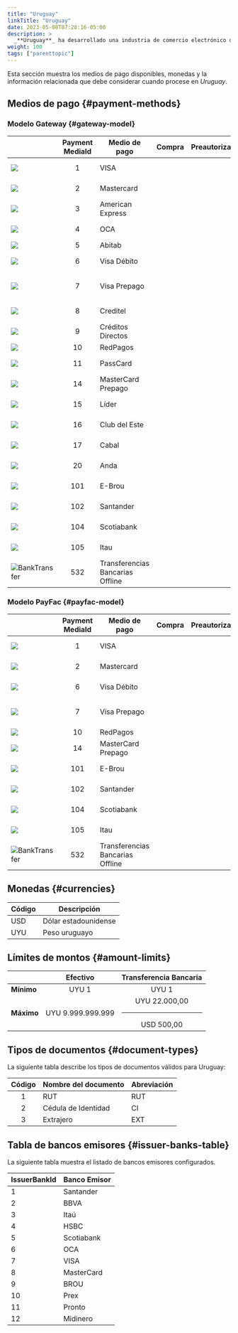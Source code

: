 ```yaml
---
title: "Uruguay"
linkTitle: "Uruguay"
date: 2023-05-08T07:28:16-05:00
description: >
  _**Uruguay**_ ha desarrollado una industria de comercio electrónico que ha ido ganando favorabilidad en los clientes de forma progresiva. Su favorable entorno regulatorio, el aumento del uso de teléfonos inteligentes y el aumento de la penetración de Internet han contribuido al boom del comercio electrónico en Uruguay.
weight: 100
tags: ["parenttopic"]
---
```


Esta sección muestra  los medios de pago disponibles, monedas y la información relacionada que debe considerar cuando procese en _Uruguay_.

## Medios de pago {#payment-methods}

### Modelo Gateway {#gateway-model}

| | Payment MediaId | Medio de pago | Compra | Preautorización | Reembolso total | Reembolso parcial | Tipo | Flujo |
|-----|:---:|---|:---:|:---:|:---:|:---:|-----|-----|
| <img src="https://s3.amazonaws.com/gateway.prod.bamboopayment.com/payment-method-logos/Visa_CreditCard.png" style="min-width: 40px;" /> | 1 | VISA | <img src="/assets/check_mark_64.png" width="15px"/> | <img src="/assets/check_mark_64.png" width="15px"/> | <img src="/assets/check_mark_64.png" width="15px"/> | <img src="/assets/check_mark_64.png" width="15px"/> | Tarjeta de crédito | API |
| <img src="https://s3.amazonaws.com/gateway.prod.bamboopayment.com/payment-method-logos/MasterCard_CreditCard.png" style="min-width: 40px;" /> | 2 | Mastercard |  <img src="/assets/check_mark_64.png" width="15px"/> | <img src="/assets/check_mark_64.png" width="15px"/> | <img src="/assets/check_mark_64.png" width="15px"/> | <img src="/assets/check_mark_64.png" width="15px"/> | Tarjeta de crédito | API |
| <img src="https://s3.amazonaws.com/gateway.prod.bamboopayment.com/payment-method-logos/AmericanExpress_CreditCard.png" style="min-width: 40px;" /> | 3 | American Express | <img src="/assets/check_mark_64.png" width="15px"/> | <img src="/assets/check_mark_64.png" width="15px"/> | <img src="/assets/check_mark_64.png" width="15px"/> | <img src="/assets/x_mark_64.png" width="15px"/> | Tarjeta de crédito | API |
| <img src="https://s3.amazonaws.com/gateway.prod.bamboopayment.com/payment-method-logos/Oca_CreditCard.png" style="min-width: 40px;" /> | 4 | OCA | <img src="/assets/check_mark_64.png" width="15px"/> | <img src="/assets/check_mark_64.png" width="15px"/> | <img src="/assets/check_mark_64.png" width="15px"/> | <img src="/assets/x_mark_64.png" width="15px"/> | Tarjeta de crédito | API |
| <img src="https://s3.amazonaws.com/gateway.prod.bamboopayment.com/payment-method-logos/Abitab_PhysicalNetwork.png" style="min-width: 40px;" /> | 5 | Abitab | <img src="/assets/check_mark_64.png" width="15px"/> | <img src="/assets/x_mark_64.png" width="15px"/> | <img src="/assets/x_mark_64.png" width="15px"/> | <img src="/assets/x_mark_64.png" width="15px"/> | Efectivo | API |
| <img src="https://s3.amazonaws.com/gateway.prod.bamboopayment.com/payment-method-logos/Visa_CreditCard.png" style="min-width: 40px;" /> | 6 | Visa Débito | <img src="/assets/check_mark_64.png" width="15px"/> | <img src="/assets/x_mark_64.png" width="15px"/> | <img src="/assets/check_mark_64.png" width="15px"/> | <img src="/assets/check_mark_64.png" width="15px"/> | Tarjeta Débito | API |
| <img src="https://s3.amazonaws.com/gateway.prod.bamboopayment.com/payment-method-logos/Visa_CreditCard.png" style="min-width: 40px;" /> | 7 | Visa Prepago | <img src="/assets/check_mark_64.png" width="15px"/> | <img src="/assets/check_mark_64.png" width="15px"/> | <img src="/assets/check_mark_64.png" width="15px"/> | <img src="/assets/check_mark_64.png" width="15px"/> | Tarjeta de crédito prepago | API |
| <img src="https://s3.amazonaws.com/gateway.prod.bamboopayment.com/payment-method-logos/Creditel_CreditCard.png" style="min-width: 40px;" /> | 8 | Creditel |  <img src="/assets/check_mark_64.png" width="15px"/> | <img src="/assets/x_mark_64.png" width="15px"/> | <img src="/assets/check_mark_64.png" width="15px"/> | <img src="/assets/x_mark_64.png" width="15px"/> | Tarjeta de crédito | API |
| <img src="https://s3.amazonaws.com/gateway.prod.bamboopayment.com/payment-method-logos/CreditosDirectos_CreditCard.png" style="min-width: 40px;" />| 9 | Créditos Directos | <img src="/assets/check_mark_64.png" width="15px"/> | <img src="/assets/x_mark_64.png" width="15px"/> | <img src="/assets/check_mark_64.png" width="15px"/> | <img src="/assets/x_mark_64.png" width="15px"/> | Tarjeta de crédito | API |
| <img src="https://s3.amazonaws.com/gateway.prod.bamboopayment.com/payment-method-logos/RedPagos_PhysicalNetwork.png" style="min-width: 40px;" /> | 10 | RedPagos |  <img src="/assets/check_mark_64.png" width="15px"/> | <img src="/assets/x_mark_64.png" width="15px"/> | <img src="/assets/x_mark_64.png" width="15px"/> | <img src="/assets/x_mark_64.png" width="15px"/> | Efectivo | API |
| <img src="https://s3.amazonaws.com/gateway.prod.bamboopayment.com/payment-method-logos/Passcard_CreditCard.png" style="min-width: 40px;" /> | 11 | PassCard |  <img src="/assets/check_mark_64.png" width="15px"/> | <img src="/assets/x_mark_64.png" width="15px"/> | <img src="/assets/check_mark_64.png" width="15px"/> | <img src="/assets/check_mark_64.png" width="15px"/> | Tarjeta de crédito | API |
| <img src="https://s3.amazonaws.com/gateway.prod.bamboopayment.com/payment-method-logos/MasterCard_CreditCard.png"  style="min-width: 40px;" /> | 14 | MasterCard <br>Prepago | <img src="/assets/check_mark_64.png" width="15px"/> | <img src="/assets/x_mark_64.png" width="15px"/> | <img src="/assets/check_mark_64.png" width="15px"/> | <img src="/assets/check_mark_64.png" width="15px"/> | Tarjeta de crédito | API |
| <img src="https://s3.amazonaws.com/gateway.prod.bamboopayment.com/payment-method-logos/Lider_CreditCard.png" style="min-width: 40px;" /> |  15 | Líder | <img src="/assets/check_mark_64.png" width="15px"/> | <img src="/assets/x_mark_64.png" width="15px"/> | <img src="/assets/check_mark_64.png" width="15px"/> | <img src="/assets/x_mark_64.png" width="15px"/> | Tarjeta de crédito | API |
| <img src="https://s3.amazonaws.com/gateway.prod.bamboopayment.com/payment-method-logos/ClubDelEste_CreditCard.png" style="min-width: 40px;" />  | 16 | Club del Este   | <img src="/assets/check_mark_64.png" width="15px"/> | <img src="/assets/x_mark_64.png" width="15px"/> | <img src="/assets/check_mark_64.png" width="15px"/> | <img src="/assets/x_mark_64.png" width="15px"/> | Tarjeta de crédito | API |
| <img src="https://s3.amazonaws.com/gateway.prod.bamboopayment.com/payment-method-logos/Cabal_CreditCard.png" style="min-width: 40px;" /> |  17 | Cabal | <img src="/assets/check_mark_64.png" width="15px"/> | <img src="/assets/x_mark_64.png" width="15px"/> | <img src="/assets/check_mark_64.png" width="15px"/> | <img src="/assets/x_mark_64.png" width="15px"/> | Tarjeta de crédito | API |
| <img src="https://s3.amazonaws.com/gateway.prod.bamboopayment.com/payment-method-logos/Anda_CreditCard.png" style="min-width: 40px;" /> | 20 | Anda | <img src="/assets/check_mark_64.png" width="15px"/> | <img src="/assets/x_mark_64.png" width="15px"/> | <img src="/assets/check_mark_64.png" width="15px"/> | <img src="/assets/check_mark_64.png" width="15px"/> | Tarjeta de crédito | API |
| <img src="https://s3.amazonaws.com/gateway.stage.bamboopayment.com/payment-method-logos/E-Brou_BankTransfer.png" style="min-width: 40px;" /> | 101 | E-Brou | <img src="/assets/check_mark_64.png" width="15px"/> | <img src="/assets/x_mark_64.png" width="15px"/> | <img src="/assets/x_mark_64.png" width="15px"/> | <img src="/assets/x_mark_64.png" width="15px"/> | Transferencia Bancaria | Redirect |
| <img src="https://s3.amazonaws.com/gateway.stage.bamboopayment.com/payment-method-logos/Santander_BankTransfer.png" style="min-width: 40px;" /> | 102 | Santander | <img src="/assets/check_mark_64.png" width="15px"/> | <img src="/assets/x_mark_64.png" width="15px"/> | <img src="/assets/x_mark_64.png" width="15px"/> | <img src="/assets/x_mark_64.png" width="15px"/> | Transferencia Bancaria | Redirect |
| <img src="https://s3.amazonaws.com/gateway.stage.bamboopayment.com/payment-method-logos/Scotiabank_BankTransfer.png" style="min-width: 40px;" /> | 104 | Scotiabank | <img src="/assets/check_mark_64.png" width="15px"/> | <img src="/assets/x_mark_64.png" width="15px"/> | <img src="/assets/x_mark_64.png" width="15px"/> | <img src="/assets/x_mark_64.png" width="15px"/> | Transferencia Bancaria | Redirect |
| <img src="https://s3.amazonaws.com/gateway.stage.bamboopayment.com/payment-method-logos/Itau_BankTransfer.png" style="min-width: 40px;" /> | 105 | Itau | <img src="/assets/check_mark_64.png" width="15px"/> | <img src="/assets/x_mark_64.png" width="15px"/> | <img src="/assets/x_mark_64.png" width="15px"/> | <img src="/assets/x_mark_64.png" width="15px"/> | Transferencia Bancaria | Redirect |
| <img src="https://s3.amazonaws.com/gateway.stage.bamboopayment.com/payment-method-logos/Infinia_BankTransfer.png" alt="BankTransfer" style="min-width: 40px;" />| 532 | Transferencias Bancarias Offline | <img src="/assets/check_mark_64.png" width="15px"/> | <img src="/assets/x_mark_64.png" width="15px"/> | <img src="/assets/x_mark_64.png" width="15px"/> | <img src="/assets/x_mark_64.png" width="15px"/> | Transferencia Bancaria | Redirect |

### Modelo PayFac {#payfac-model}

| | Payment MediaId | Medio de pago | Compra | Preautorización | Reembolso total | Reembolso parcial | Tipo | Flujo |
|-----|:---:|---|:---:|:---:|:---:|:---:|-----|-----|
| <img src="https://s3.amazonaws.com/gateway.prod.bamboopayment.com/payment-method-logos/Visa_CreditCard.png" style="min-width: 40px;" /> | 1 | VISA | <img src="/assets/check_mark_64.png" width="15px"/> | <img src="/assets/check_mark_64.png" width="15px"/> | <img src="/assets/check_mark_64.png" width="15px"/> | <img src="/assets/check_mark_64.png" width="15px"/> | Tarjeta de crédito | API |
| <img src="https://s3.amazonaws.com/gateway.prod.bamboopayment.com/payment-method-logos/MasterCard_CreditCard.png" style="min-width: 40px;" /> | 2 | Mastercard |  <img src="/assets/check_mark_64.png" width="15px"/> | <img src="/assets/check_mark_64.png" width="15px"/> | <img src="/assets/check_mark_64.png" width="15px"/> | <img src="/assets/check_mark_64.png" width="15px"/> | Tarjeta de crédito | API |
| <img src="https://s3.amazonaws.com/gateway.prod.bamboopayment.com/payment-method-logos/Visa_CreditCard.png" style="min-width: 40px;" /> | 6 | Visa Débito | <img src="/assets/check_mark_64.png" width="15px"/> | <img src="/assets/x_mark_64.png" width="15px"/> | <img src="/assets/check_mark_64.png" width="15px"/> | <img src="/assets/check_mark_64.png" width="15px"/> | Tarjeta Débito | API |
| <img src="https://s3.amazonaws.com/gateway.prod.bamboopayment.com/payment-method-logos/Visa_CreditCard.png" style="min-width: 40px;" /> | 7 | Visa Prepago | <img src="/assets/check_mark_64.png" width="15px"/> | <img src="/assets/check_mark_64.png" width="15px"/> | <img src="/assets/check_mark_64.png" width="15px"/> | <img src="/assets/check_mark_64.png" width="15px"/> | Tarjeta de crédito prepago | API |
| <img src="https://s3.amazonaws.com/gateway.prod.bamboopayment.com/payment-method-logos/RedPagos_PhysicalNetwork.png" style="min-width: 40px;" /> | 10 | RedPagos |  <img src="/assets/check_mark_64.png" width="15px"/> | <img src="/assets/x_mark_64.png" width="15px"/> | <img src="/assets/x_mark_64.png" width="15px"/> | <img src="/assets/x_mark_64.png" width="15px"/> | Efectivo | API |
| <img src="https://s3.amazonaws.com/gateway.prod.bamboopayment.com/payment-method-logos/MasterCard_CreditCard.png"  style="min-width: 40px;" /> | 14 | MasterCard <br>Prepago | <img src="/assets/check_mark_64.png" width="15px"/> | <img src="/assets/check_mark_64.png" width="15px"/> | <img src="/assets/check_mark_64.png" width="15px"/> | <img src="/assets/check_mark_64.png" width="15px"/> | Tarjeta de crédito | API |
| <img src="https://s3.amazonaws.com/gateway.stage.bamboopayment.com/payment-method-logos/E-Brou_BankTransfer.png" style="min-width: 40px;" /> | 101 | E-Brou | <img src="/assets/check_mark_64.png" width="15px"/> | <img src="/assets/x_mark_64.png" width="15px"/> | <img src="/assets/x_mark_64.png" width="15px"/> | <img src="/assets/x_mark_64.png" width="15px"/> | Transferencia Bancaria | Redirect |
| <img src="https://s3.amazonaws.com/gateway.stage.bamboopayment.com/payment-method-logos/Santander_BankTransfer.png" style="min-width: 40px;" /> | 102 | Santander | <img src="/assets/check_mark_64.png" width="15px"/> | <img src="/assets/x_mark_64.png" width="15px"/> | <img src="/assets/x_mark_64.png" width="15px"/> | <img src="/assets/x_mark_64.png" width="15px"/> | Transferencia Bancaria | Redirect |
| <img src="https://s3.amazonaws.com/gateway.stage.bamboopayment.com/payment-method-logos/Scotiabank_BankTransfer.png" style="min-width: 40px;" /> | 104 | Scotiabank | <img src="/assets/check_mark_64.png" width="15px"/> | <img src="/assets/x_mark_64.png" width="15px"/> | <img src="/assets/x_mark_64.png" width="15px"/> | <img src="/assets/x_mark_64.png" width="15px"/> | Transferencia Bancaria | Redirect |
| <img src="https://s3.amazonaws.com/gateway.stage.bamboopayment.com/payment-method-logos/Itau_BankTransfer.png" style="min-width: 40px;" /> | 105 | Itau | <img src="/assets/check_mark_64.png" width="15px"/> | <img src="/assets/x_mark_64.png" width="15px"/> | <img src="/assets/x_mark_64.png" width="15px"/> | <img src="/assets/x_mark_64.png" width="15px"/> | Transferencia Bancaria | Redirect |
| <img src="https://s3.amazonaws.com/gateway.stage.bamboopayment.com/payment-method-logos/Infinia_BankTransfer.png" alt="BankTransfer" style="min-width: 40px;" />| 532 | Transferencias Bancarias Offline | <img src="/assets/check_mark_64.png" width="15px"/> | <img src="/assets/x_mark_64.png" width="15px"/> | <img src="/assets/x_mark_64.png" width="15px"/> | <img src="/assets/x_mark_64.png" width="15px"/> | Transferencia Bancaria | Redirect |

## Monedas {#currencies}

| Código | Descripción          |
|--------|----------------------|
| USD    | Dólar estadounidense | 
| UYU    | Peso uruguayo        |

## Límites de montos {#amount-limits}

|  | Efectivo | Transferencia Bancaria |
|---|:---:|:---:|
| **Mínimo**  | UYU 1 | UYU 1 |
| **Máximo** | UYU 9.999.999.999| UYU 22.000,00<hr>USD 500,00 |

## Tipos de documentos {#document-types}
La siguiente tabla describe los tipos de documentos válidos para Uruguay:

| Código | Nombre del documento | Abreviación |
|:------:|----------------------|-------------|
| 1      | RUT                  | RUT         |
| 2      | Cédula de Identidad  | CI          |
| 3      | Extrajero            | EXT         |

## Tabla de bancos emisores {#issuer-banks-table}
La siguiente tabla muestra el listado de bancos emisores configurados.

<div id="shortTable"></div>

| IssuerBankId | Banco Emisor |
|---------|----------|
| 1 | Santander |
| 2 | BBVA |
| 3 | Itaú |
| 4 | HSBC |
| 5 | Scotiabank |
| 6 | OCA |
| 7 | VISA |
| 8 | MasterCard |
| 9 | BROU |
| 10 | Prex |
| 11 | Pronto |
| 12 | Midinero |